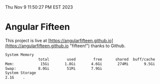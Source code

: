 Thu Nov  9 11:50:27 PM EST 2023

# Angular Fifteen


This project is live at [https://angularfifteen.github.io](https://angularfifteen.github.io "fifteen!") thanks to Github.

```bash
System Memory
               total        used        free      shared  buff/cache   available
Mem:            15Gi       1.8Gi       4.6Gi       274Mi       9.5Gi        13Gi
Swap:          8.0Gi        51Mi       7.9Gi
System Storage
2.1G	.
